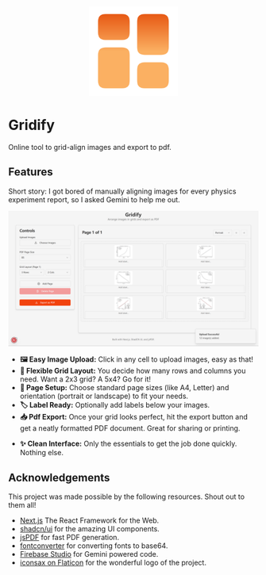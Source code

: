 <div align="center">
  <img src="./public/gridify-logo-512p.png" alt="gridify-logo" width="180">
</div>

# Gridify

Online tool to grid-align images and export to pdf.

## Features

Short story: I got bored of manually aligning images for every physics experiment report, so I asked Gemini to help me out.

<div align="center">
  <img src="./public/screenshot.png" alt="screenshot">
</div>

*   **🖼️ Easy Image Upload:** Click in any cell to upload images, easy as that!
*   **📐 Flexible Grid Layout:** You decide how many rows and columns you need. Want a 2x3 grid? A 5x4? Go for it!
*   **📄 Page Setup:** Choose standard page sizes (like A4, Letter) and orientation (portrait or landscape) to fit your needs.
*   **🏷️ Label Ready:** Optionally add labels below your images.
*   **📥 Pdf Export:** Once your grid looks perfect, hit the export button and get a neatly formatted PDF document. Great for sharing or printing.
<!-- Waiting for deployment -->
<!-- *   **🚀 Lightweight & Online:** Nothing to install. Just open the webpage and start gridifying. -->
*   **✨ Clean Interface:** Only the essentials to get the job done quickly. Nothing else.

## Acknowledgements

This project was made possible by the following resources. Shout out to them all!

- <a href="https://nextjs.org/" title="Next.js">Next.js</a> The React Framework for the Web.
- <a href="https://ui.shadcn.com/" title="shadcn/ui">shadcn/ui</a> for the amazing UI components.
- <a href="https://github.com/parallax/jsPDF" title="jsPDF">jsPDF</a> for fast PDF generation.
- <a href="https://peckconsulting.s3.amazonaws.com/fontconverter/fontconverter.html" title="fontconverter">fontconverter</a> for converting fonts to base64.
- <a href="https://firebase.studio/">Firebase Studio</a> for Gemini powered code.
- <a href="https://www.flaticon.com/free-icons/layout" title="layout icons">iconsax on Flaticon</a> for the wonderful logo of the project.